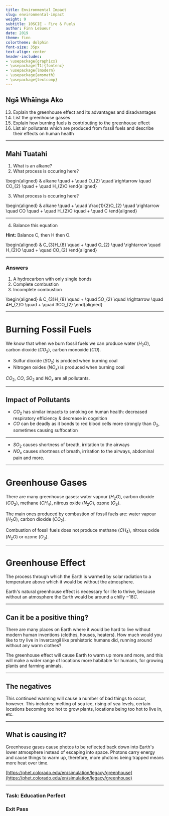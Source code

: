 ```yaml
---
title: Environmental Impact
slug: environmental-impact
weight: 9
subtitle: 10SCIE - Fire & Fuels
author: Finn LeSueur
date: 2019
theme: finn
colortheme: dolphin
font-size: 35px
text-align: center
header-includes:
- \usepackage{graphicx}
- \usepackage[T1]{fontenc}
- \usepackage{lmodern}
- \usepackage{amsmath}
- \usepackage{textcomp}
---
```


## Ngā Whāinga Ako

13. Explain the greenhouse effect and its advantages and disadvantages
14. List the greenhouse gasses
15. Explain how burning fuels is contributing to the greenhouse effect
16. List air pollutants which are produced from fossil fuels and describe their effects on human health

---

## Mahi Tuatahi

1. What is an alkane?
2. What process is occuring here?

\begin{aligned}
    & alkane \quad + \quad O_{2} \quad \rightarrow \quad CO_{2} \quad + \quad H_{2}O
\end{aligned}

3. What process is occuring here?

\begin{aligned}
    & alkane \quad + \quad \frac{1}{2}O_{2} \quad \rightarrow \quad CO \quad + \quad H_{2}O \quad + \quad C
\end{aligned}

---

4. Balance this equation

__Hint:__ Balance C, then H then O.

\begin{aligned}
    & C_{3}H_{8} \quad + \quad O_{2} \quad \rightarrow \quad H_{2}O \quad + \quad CO_{2}
\end{aligned}

---

### Answers

1. A hydrocarbon with only single bonds
2. Complete combustion
3. Incomplete combustion

\begin{aligned}
    & C_{3}H_{8} \quad + \quad 5O_{2} \quad \rightarrow \quad 4H_{2}O \quad + \quad 3CO_{2}
\end{aligned}

---

# Burning Fossil Fuels

We know that when we burn fossil fuels we can produce water ($H_{2}O$), carbon dioxide ($CO_{2}$), carbon monoxide ($CO$).

- Sulfur dioxide ($SO_{2}$) is prodced when burning coal
- Nitrogen oxides ($NO_{x}$) is produced when burning coal

$CO_{2}$, $CO$, $SO_{2}$ and $NO_{x}$ are all pollutants.

---

## Impact of Pollutants

- $CO_{2}$ has similar impacts to smoking on human health: decreased respiratory efficiency & decrease in cognition
- $CO$ can be deadly as it bonds to red blood cells more strongly than $O_{2}$, sometimes causing suffocation

---

- $SO_{2}$ causes shortness of breath, irritation to the airways
- $NO_{x}$ causes shortness of breath, irriration to the airways, abdominal pain and more.

---

# Greenhouse Gases

There are many greenhouse gases: water vapour ($H_{2}O$), carbon dioxide ($CO_{2}$), methane ($CH_{4}$), nitrous oxide ($N_{2}O$), ozone ($O_{3}$).

The main ones produced by combustion of fossil fuels are: water vapour ($H_{2}O$), carbon dioxide ($CO_{2}$).

Combustion of fossil fuels does not produce methane ($CH_{4}$), nitrous oxide ($N_{2}O$) or ozone ($O_{3}$).

---

# Greenhouse Effect

The process through which the Earth is warmed by solar radiation to a temperature above which it would be without the atmosphere.

Earth's natural greenhouse effect is necessary for life to thrive, because without an atmosphere the Earth would be around a chilly $-18C$.

---

## Can it be a positive thing?

There are many places on Earth where it would be hard to live without modern human inventions (clothes, houses, heaters). How much would you like to try live in Invercargil like prehistoric humans did, running around without any warm clothes?

The greenhouse effect will cause Earth to warm up more and more, and this will make a wider range of locations more habitable for humans, for growing plants and farming animals.

---

## The negatives

This continued warming will cause a number of bad things to occur, however. This includes: melting of sea ice, rising of sea levels, certain locations becoming too hot to grow plants, locations being too hot to live in, etc.

---

## What is causing it?

Greenhouse gases cause photos to be reflected back down into Earth's lower atmosphere instead of escaping into space. Photons carry energy and cause things to warm up, therefore, more photons being trapped means more heat over time.

[https://phet.colorado.edu/en/simulation/legacy/greenhouse](https://phet.colorado.edu/en/simulation/legacy/greenhouse)

---

### Task: Education Perfect
### Exit Pass